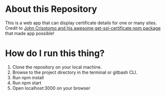 <h1>About this Repository</h1>
This is a web app that can display certificate details for one or many sites.
<br />
Credit to <a href="https://github.com/johncrisostomo/get-ssl-certificate">John Crisotomo and his awesome get-ssl-certificate npm package</a> that made app possible!


<h1>How do I run this thing?</h1>
<ol>
    <li>Clone the repository on your local machine.</li>
    <li>Browse to the project directory in the terminal or gitbash CLI.</li>
    <li>Run npm install</li>
    <li>Run npm start</li>
    <li>Open localhost:3000 on your browser</li>
</ol>